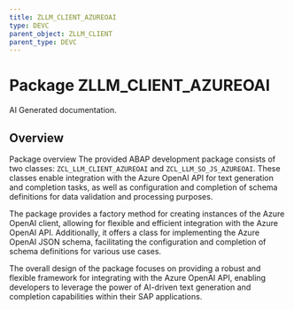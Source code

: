 ```yaml
---
title: ZLLM_CLIENT_AZUREOAI
type: DEVC
parent_object: ZLLM_CLIENT
parent_type: DEVC
---
```


# Package ZLLM_CLIENT_AZUREOAI

AI Generated documentation.
## Overview
Package overview
The provided ABAP development package consists of two classes: `ZCL_LLM_CLIENT_AZUREOAI` and `ZCL_LLM_SO_JS_AZUREOAI`. These classes enable integration with the Azure OpenAI API for text generation and completion tasks, as well as configuration and completion of schema definitions for data validation and processing purposes.

The package provides a factory method for creating instances of the Azure OpenAI client, allowing for flexible and efficient integration with the Azure OpenAI API. Additionally, it offers a class for implementing the Azure OpenAI JSON schema, facilitating the configuration and completion of schema definitions for various use cases.

The overall design of the package focuses on providing a robust and flexible framework for integrating with the Azure OpenAI API, enabling developers to leverage the power of AI-driven text generation and completion capabilities within their SAP applications.

